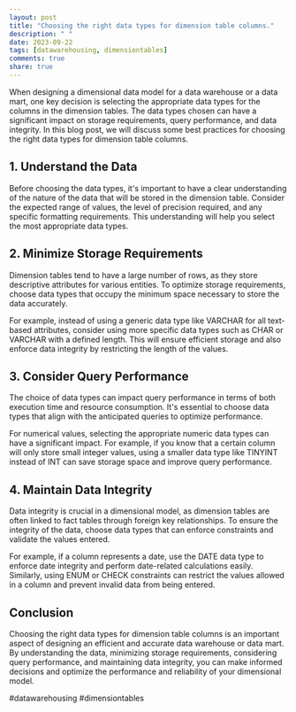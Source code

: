 ```yaml
---
layout: post
title: "Choosing the right data types for dimension table columns."
description: " "
date: 2023-09-22
tags: [datawarehousing, dimensiontables]
comments: true
share: true
---
```


When designing a dimensional data model for a data warehouse or a data mart, one key decision is selecting the appropriate data types for the columns in the dimension tables. The data types chosen can have a significant impact on storage requirements, query performance, and data integrity. In this blog post, we will discuss some best practices for choosing the right data types for dimension table columns.

## 1. Understand the Data

Before choosing the data types, it's important to have a clear understanding of the nature of the data that will be stored in the dimension table. Consider the expected range of values, the level of precision required, and any specific formatting requirements. This understanding will help you select the most appropriate data types.

## 2. Minimize Storage Requirements

Dimension tables tend to have a large number of rows, as they store descriptive attributes for various entities. To optimize storage requirements, choose data types that occupy the minimum space necessary to store the data accurately.

For example, instead of using a generic data type like VARCHAR for all text-based attributes, consider using more specific data types such as CHAR or VARCHAR with a defined length. This will ensure efficient storage and also enforce data integrity by restricting the length of the values.

## 3. Consider Query Performance

The choice of data types can impact query performance in terms of both execution time and resource consumption. It's essential to choose data types that align with the anticipated queries to optimize performance.

For numerical values, selecting the appropriate numeric data types can have a significant impact. For example, if you know that a certain column will only store small integer values, using a smaller data type like TINYINT instead of INT can save storage space and improve query performance.

## 4. Maintain Data Integrity

Data integrity is crucial in a dimensional model, as dimension tables are often linked to fact tables through foreign key relationships. To ensure the integrity of the data, choose data types that can enforce constraints and validate the values entered.

For example, if a column represents a date, use the DATE data type to enforce date integrity and perform date-related calculations easily. Similarly, using ENUM or CHECK constraints can restrict the values allowed in a column and prevent invalid data from being entered.

## Conclusion

Choosing the right data types for dimension table columns is an important aspect of designing an efficient and accurate data warehouse or data mart. By understanding the data, minimizing storage requirements, considering query performance, and maintaining data integrity, you can make informed decisions and optimize the performance and reliability of your dimensional model.

#datawarehousing #dimensiontables